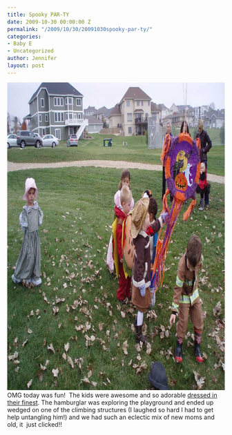 ```yaml
---
title: Spooky PAR-TY
date: 2009-10-30 00:00:00 Z
permalink: "/2009/10/30/20091030spooky-par-ty/"
categories:
- Baby E
- Uncategorized
author: Jennifer
layout: post
---
```


<img title="spooky_party" height="713" alt="spooky_party" width="950" class="alignleft size-full wp-image-539" src="/assets/images/Spooky-PAR-TY/1256884803000-missing.jpg" />OMG today was fun!  The kids were awesome and so adorable [dressed in their finest](http://www.flickr.com/photos/jenniferandJennifers_photos/sets/72157622685648416/ "dressed"). The hamburglar was exploring the playground and ended up wedged on one of the climbing structures (I laughed so hard I had to get help untangling him!) and we had such an eclectic mix of new moms and old, it  just clicked!!
